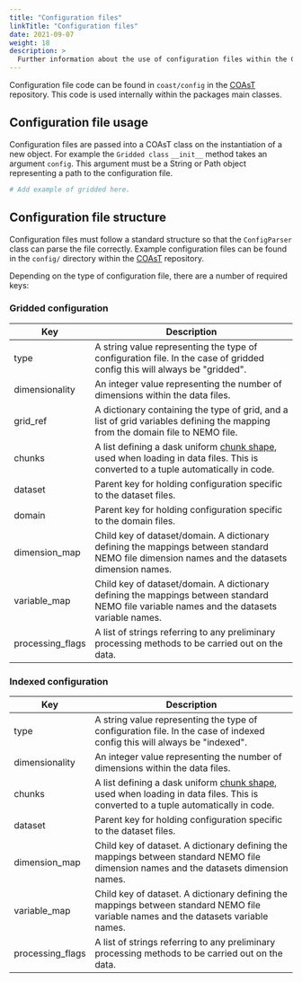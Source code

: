 ```yaml
---
title: "Configuration files"
linkTitle: "Configuration files"
date: 2021-09-07
weight: 18
description: >
  Further information about the use of configuration files within the COAsT package.
---
```


Configuration file code can be found in
``coast/config`` in the [COAsT](https://github.com/British-Oceanographic-Data-Centre/COAsT/tree/master/coast/config) repository.
This code is used internally within the packages main classes.

## Configuration file usage
Configuration files are passed into a COAsT class on the instantiation of a new object. For example the ```Gridded class``` ```__init__``` method takes an argument ``config``.
This argument must be a String or Path object representing a path to the configuration file.
```python
# Add example of gridded here.
```

## Configuration file structure
Configuration files must follow a standard structure so that the ```ConfigParser``` class can parse the file correctly.
Example configuration files can be found in the ``config/`` directory within the [COAsT](https://github.com/British-Oceanographic-Data-Centre/COAsT/tree/master/config) repository.

Depending on the type of configuration file, there are a number of required keys:

### Gridded configuration
| Key     | Description |
| --- | ----------- |
| type | A string value representing the type of configuration file. In the case of gridded config this will always be "gridded".       |
| dimensionality | An integer value representing the number of dimensions within the data files.       |
| grid_ref | A dictionary containing the type of grid, and a list of grid variables defining the mapping from the domain file to NEMO file. |
| chunks | A list defining a dask uniform [chunk shape](https://docs.dask.org/en/latest/array-chunks.html), used when loading in data files. This is converted to a tuple automatically in code. |
| dataset   | Parent key for holding configuration specific to the dataset files. |
| domain   | Parent key for holding configuration specific to the domain files.       |
| dimension_map | Child key of dataset/domain. A dictionary defining the mappings between standard NEMO file dimension names and the datasets dimension names.  |
| variable_map | Child key of dataset/domain. A dictionary defining the mappings between standard NEMO file variable names and the datasets variable names. |
| processing_flags | A list of strings referring to any preliminary processing methods to be carried out on the data. |

### Indexed configuration
| Key     | Description |
| --- | ----------- |
| type | A string value representing the type of configuration file. In the case of indexed config this will always be "indexed".       |
| dimensionality | An integer value representing the number of dimensions within the data files.       |
| chunks | A list defining a dask uniform [chunk shape](https://docs.dask.org/en/latest/array-chunks.html), used when loading in data files. This is converted to a tuple automatically in code. |
| dataset   | Parent key for holding configuration specific to the dataset files. |
| dimension_map | Child key of dataset. A dictionary defining the mappings between standard NEMO file dimension names and the datasets dimension names.  |
| variable_map | Child key of dataset. A dictionary defining the mappings between standard NEMO file variable names and the datasets variable names. |
| processing_flags | A list of strings referring to any preliminary processing methods to be carried out on the data. |